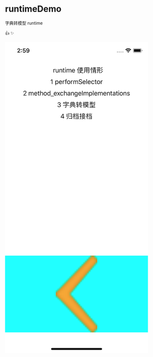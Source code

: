# runtimeDemo
字典转模型 runtime


:+1:
:sparkles:

![image](https://github.com/MrNobodyGithub/runtimeDemo/blob/master/runtimeDemo/Assets.xcassets/Other/screen.imageset/screen.png)
